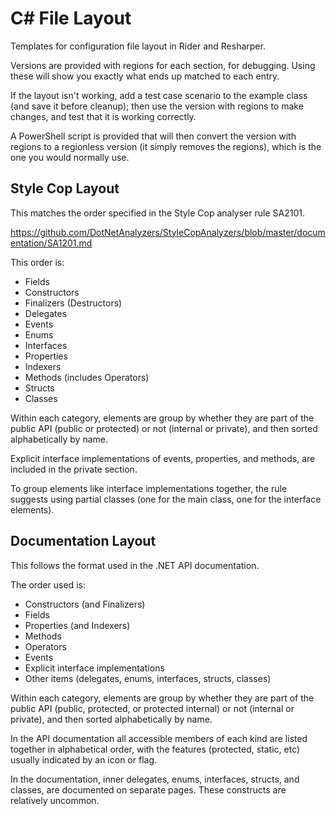 C# File Layout
==============

Templates for configuration file layout in Rider and Resharper.

Versions are provided with regions for each section, for debugging. Using these 
will show you exactly what ends up matched to each entry.

If the layout isn't working, add a test case scenario to the example class
(and save it before cleanup); then use the version with regions to make changes, 
and test that it is working correctly.

A PowerShell script is provided that will then convert the version with regions
to a regionless version (it simply removes the regions), which is the one you
would normally  use.

Style Cop Layout
----------------

This matches the order specified in the Style Cop analyser rule SA2101.

https://github.com/DotNetAnalyzers/StyleCopAnalyzers/blob/master/documentation/SA1201.md

This order is:
* Fields
* Constructors
* Finalizers (Destructors)
* Delegates
* Events
* Enums
* Interfaces
* Properties
* Indexers
* Methods (includes Operators)
* Structs
* Classes

Within each category, elements are group by whether they are part of the public API (public 
or protected) or not (internal or private), and then sorted alphabetically by name.

Explicit interface implementations of events, properties, and methods, are included in the
private section.

To group elements like interface implementations together, the rule suggests using partial
classes (one for the main class, one for the interface elements).

Documentation Layout
--------------------

This follows the format used in the .NET API documentation. 

The order used is:
* Constructors (and Finalizers)
* Fields
* Properties (and Indexers)
* Methods
* Operators
* Events
* Explicit interface implementations
* Other items (delegates, enums, interfaces, structs, classes)

Within each category, elements are group by whether they are part of the public API (public, 
protected, or protected internal) or not (internal or private), and then sorted alphabetically 
by name.

In the API documentation all accessible members of each kind are listed together in
alphabetical order, with the features (protected, static, etc) usually indicated by an
icon or flag.

In the documentation, inner delegates, enums, interfaces, structs, and classes, are
documented on separate pages. These constructs are relatively uncommon.
